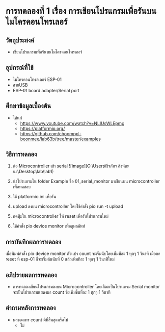 # การทดลองที่ 1 เรื่อง การเขียนโปรแกรมเพื่อรันบนไมโครคอนโทรเลอร์

## วัตถุประสงค์
* เขียนโปรเเกรมเพื่อรันบนไมโครคอนโทรเลอร์

## อุปกรณ์ที่ใช้
* ไมโครคอนโทรลเลอร์ ESP-01
* สายUSB
* ESP-01 board adapter/Serial port

## ศึกษาข้อมูลเบื้องต้น
* ได้เเก่
  * https://www.youtube.com/watch?v=NLIUsWLEpmg
  * https://platformio.org/
  * https://github.com/choompol-boonmee/lab63b/tree/master/examples

## วิธีการทดลอง
1. ต่อ Microcontroller เข้า serial
![image](C:\Users\ธีรภัทร สิงห์ตะนะ\Desktop\lab\lab1)
2. นำโปรเเกรมใน folder Example ชื่อ 01_serial_monitor มาเขียนบน microcontroller เพื่อทดสอบ

3. ใช้ platformio.ini เพื่อรัน

4. upload ลงบน microcontroller โดยใช้คำสั่ง pio run -t upload

5. กดปุ่มใน microcontroller ให้ reset เพื่อรับโปรเเกรมใหม่

6. ใช้คำสั่ง pio device monitor เพื่อดูผลลัพท์


## การบันทึกผลการทดลอง
เมื่อพิมพ์คำสั่ง pio device monitor ตัวเเปร count จะเริ่มนับโดยเพิ่มทีละ 1 ทุกๆ 1 วินาที เมื่อกด reset ที่ esp-01 ก็จะเริ่มต้นนับที่ 0 เเล้วเพิ่มทีละ 1 ทุกๆ 1 วินาทีใหม่

## อภิปรายผลการทดลอง
* การทดลองเขียนโปรเเกรมลงบน Microcontroller โดยเลือกเป็นโปรเเกรม Serial monitor จะเป็นโปรเเกรมเเสดงผล count ซึ่งเพิ่มขึ้นที่ละ 1 ทุกๆ 1 วินาที

## คำถามหลังการทดลอง
* ผลของการ count มีที่สิ้นสุดหรือไม่
   * ไม่
